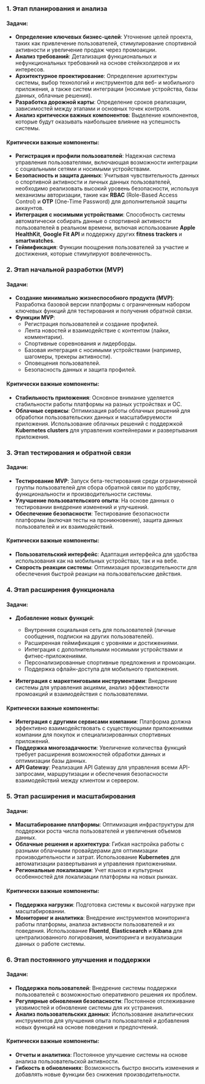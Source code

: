 ### **1. Этап планирования и анализа**

#### Задачи:
- **Определение ключевых бизнес-целей**: Уточнение целей проекта, таких как привлечение пользователей, стимулирование спортивной активности и увеличение продаж через промоакции.
- **Анализ требований**: Детализация функциональных и нефункциональных требований на основе стейкхолдеров и их интересов.
- **Архитектурное проектирование**: Определение архитектуры системы, выбор технологий и инструментов для веб- и мобильного приложения, а также систем интеграции (носимые устройства, базы данных, облачные решения).
- **Разработка дорожной карты**: Определение сроков реализации, зависимостей между этапами и основных точек контроля.
- **Анализ критически важных компонентов**: Выделение компонентов, которые будут оказывать наибольшее влияние на успешность системы.

#### Критически важные компоненты:
- **Регистрация и профили пользователей**: Надежная система управления пользователями, включающая возможности интеграции с социальными сетями и носимыми устройствами.
- **Безопасность и защита данных**: Учитывая чувствительность данных о спортивной активности и личных данных пользователей, необходимо реализовать высокий уровень безопасности, используя механизмы авторизации, такие как **RBAC** (Role-Based Access Control) и **OTP** (One-Time Password) для дополнительной защиты аккаунтов.
- **Интеграция с носимыми устройствами**: Способность системы автоматически собирать данные о спортивной активности пользователей в реальном времени, включая использование **Apple HealthKit**, **Google Fit API** и поддержку других **fitness trackers** и **smartwatches**.
- **Геймификация**: Функции поощрения пользователей за участие и достижения, которые стимулируют вовлеченность.

### **2. Этап начальной разработки (MVP)**

#### Задачи:
- **Создание минимально жизнеспособного продукта (MVP)**: Разработка базовой версии платформы с ограниченным набором ключевых функций для тестирования и получения обратной связи.
- **Функции MVP**:
  - Регистрация пользователей и создание профилей.
  - Лента новостей и взаимодействие с контентом (лайки, комментарии).
  - Спортивные соревнования и лидерборды.
  - Базовая интеграция с носимыми устройствами (например, шагомеры, трекеры активности).
  - Оповещения пользователей.
  - Безопасность данных и защита профилей.

#### Критически важные компоненты:
- **Стабильность приложения**: Основное внимание уделяется стабильности работы платформы на разных устройствах и ОС.
- **Облачные сервисы**: Оптимизация работы облачных решений для обработки пользовательских данных и масштабируемости приложения. Использование облачных решений с поддержкой **Kubernetes clusters** для управления контейнерами и развертывания приложения.

### **3. Этап тестирования и обратной связи**

#### Задачи:
- **Тестирование MVP**: Запуск бета-тестирования среди ограниченной группы пользователей для сбора обратной связи по удобству, функциональности и производительности системы.
- **Улучшение пользовательского опыта**: На основе данных о тестировании внедрение изменений и улучшений.
- **Обеспечение безопасности**: Тестирование безопасности платформы (включая тесты на проникновение), защита данных пользователей и их взаимодействий.
  
#### Критически важные компоненты:
- **Пользовательский интерфейс**: Адаптация интерфейса для удобства использования как на мобильных устройствах, так и на вебе.
- **Скорость реакции системы**: Оптимизация производительности для обеспечения быстрой реакции на пользовательские действия.

### **4. Этап расширения функционала**

#### Задачи:
- **Добавление новых функций**:
  - Внутренняя социальная сеть для пользователей (личные сообщения, подписки на других пользователей).
  - Расширенная геймификация с уровнями и достижениями.
  - Интеграция с дополнительными носимыми устройствами и фитнес-приложениями.
  - Персонализированные спортивные предложения и промоакции.
  - Поддержка офлайн-доступа для мобильного приложения.
  
- **Интеграция с маркетинговыми инструментами**: Внедрение системы для управления акциями, анализ эффективности промоакций и взаимодействия с пользователями.

#### Критически важные компоненты:
- **Интеграция с другими сервисами компании**: Платформа должна эффективно взаимодействовать с существующими приложениями компании для покупок и специализированных спортивных приложений.
- **Поддержка многозадачности**: Увеличение количества функций требует расширения возможностей обработки данных и оптимизации базы данных.
- **API Gateway**: Реализация API Gateway для управления всеми API-запросами, маршрутизации и обеспечения безопасности взаимодействий между клиентом и сервером.

### **5. Этап расширения и масштабирования**

#### Задачи:
- **Масштабирование платформы**: Оптимизация инфраструктуры для поддержки роста числа пользователей и увеличения объемов данных.
- **Облачные решения и архитектура**: Гибкая настройка работы с разными облачными провайдерами для оптимизации производительности и затрат. Использование **Kubernetes** для автоматизации развертывания и управления приложениями.
- **Региональные локализации**: Учет языков и культурных особенностей для локализации платформы на новых рынках.
  
#### Критически важные компоненты:
- **Поддержка нагрузки**: Подготовка системы к высокой нагрузке при масштабировании.
- **Мониторинг и аналитика**: Внедрение инструментов мониторинга работы платформы, анализа активности пользователей и их поведения. Использование **Fluentd**, **Elasticsearch** и **Kibana** для централизованного логирования, мониторинга и визуализации данных о работе системы.

### **6. Этап постоянного улучшения и поддержки**

#### Задачи:
- **Поддержка пользователей**: Внедрение системы поддержки пользователей с возможностью оперативного решения их проблем.
- **Регулярные обновления безопасности**: Постоянное отслеживание уязвимостей и обновление системы для их устранения.
- **Анализ пользовательских данных**: Использование аналитических инструментов для улучшения опыта пользователей и добавления новых функций на основе поведения и предпочтений.
  
#### Критически важные компоненты:
- **Отчеты и аналитика**: Постоянное улучшение системы на основе анализа пользовательской активности.
- **Гибкость в обновлениях**: Возможность быстро вносить изменения и добавлять новые функции без снижения производительности.

